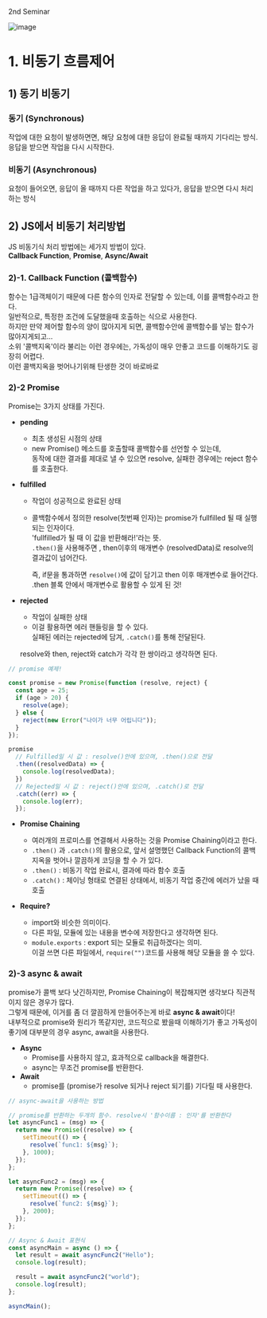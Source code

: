 2nd Seminar

![image](https://user-images.githubusercontent.com/49263163/136764245-5d153a4e-b1d5-4ce0-bfc8-e23d90249daa.png)

# 1. 비동기 흐름제어

## 1) 동기 비동기

### 동기 (Synchronous) 

작업에 대한 요청이 발생하면면, 해당 요청에 대한 응답이 완료될 때까지 기다리는 방식.   
응답을 받으면 작업을 다시 시작한다. 

### 비동기 (Asynchronous)

요청이 들어오면, 응답이 올 때까지 다른 작업을 하고 있다가, 응답을 받으면 다시 처리하는 방식

## 2) JS에서 비동기 처리방법

JS 비동기식 처리 방법에는 세가지 방법이 있다.  
**Callback Function**, **Promise**, **Async/Await**

### 2)-1. Callback Function (콜백함수)

함수는 1급객체이기 때문에 다른 함수의 인자로 전달할 수 있는데, 이를 콜백함수라고 한다.    
일반적으로, 특정한 조건에 도달했을때 호출하는 식으로 사용한다.  
하지만 만약 제어할 함수의 양이 많아지게 되면, 콜백함수안에 콜백함수를 넣는 함수가 많아지게되고...   
소위 '콜백지옥'이라 불리는 이런 경우에는, 가독성이 매우 안좋고 코드를 이해하기도 굉장히 어렵다.  
이런 콜백지옥을 벗어나기위해 탄생한 것이 바로바로

### 2)-2 Promise

Promise는 3가지 상태를 가진다.

- **pending**
  - 최초 생성된 시점의 상태
  - new Promise() 메소드를 호출할때 콜백함수를 선언할 수 있는데,  
    동작에 대한 결과를 제대로 낼 수 있으면 resolve, 실패한 경우에는 reject 함수를 호출한다.

- **fulfilled**

  - 작업이 성공적으로 완료된 상태

  - 콜백함수에서 정의한 resolve(첫번째 인자)는 promise가 fullfilled 될 때 실행되는 인자이다.   
    'fullfilled가 될 때 이 값을 반환해라!'라는 뜻.   
     `.then()`을 사용해주면 , then이후의 매개변수 (resolvedData)로 resolve의 결과값이 넘어간다.

    즉, if문을 통과하면 `resolve()`에 값이 담기고 then 이후 매개변수로 들어간다.  
    .then 블록 안에서 매개변수로 활용할 수 있게 된 것!

- **rejected**

  - 작업이 실패한 상태
  - 이걸 활용하면 에러 핸들링을 할 수 있다.    
    실패된 에러는 rejected에 담겨, `.catch()`를 통해 전달된다.

  resolve와 then, reject와 catch가 각각 한 쌍이라고 생각하면 된다.

```javascript
// promise 예제! 

const promise = new Promise(function (resolve, reject) {
  const age = 25;
  if (age > 20) {
    resolve(age);
  } else {
    reject(new Error("나이가 너무 어립니다"));
  }
});

promise
  // Fulfilled일 시 값 : resolve()안에 있으며, .then()으로 전달
  .then((resolvedData) => {
    console.log(resolvedData);
  })
  // Rejected일 시 값 : reject()안에 있으며, .catch()로 전달
  .catch((err) => {
    console.log(err);
  });
```

- **Promise Chaining**
  - 여러개의 프로미스를 연결해서 사용하는 것을 Promise Chaining이라고 한다.  
  - `.then()` 과 `.catch()`의 활용으로, 앞서 설명했던 Callback Function의 콜백 지옥을 벗어나 깔끔하게 코딩을 할 수 가 있다.
  - `.then()` : 비동기 작업 완료시, 결과에 따라 함수 호출
  - `.catch()` : 체이닝 형태로 연결된 상태에서, 비동기 작업 중간에 에러가 났을 때 호출

- **Require?**
  - import와 비슷한 의미이다.
  - 다른 파일,  모듈에 있는 내용을 변수에 저장한다고 생각하면 된다.  
  - `module.exports` : export 되는 모듈로 취급하겠다는 의미.  
    이걸 쓰면 다른 파일에서, `require("")`코드를 사용해 해당 모듈을 쓸 수 있다.  

### 2)-3 async & await

promise가 콜백 보다 낫긴하지만, Promise Chaining이 복잡해지면 생각보다 직관적이지 않은 경우가 많다.  
그렇게 때문에, 이거를 좀 더 깔끔하게 만들어주는게 바로 **async & await**이다!  
내부적으로 promise와 원리가 똑같지만, 코드적으로 봤을때 이해하기가 좋고 가독성이 좋기에 대부분의 경우 async, await을 사용한다. 

- **Async**
  - Promise를 사용하지 않고, 효과적으로 callback을 해결한다.
  - async는 무조건 promise를 반환한다.
- **Await**
  - promise를 (promise가 resolve 되거나 reject 되기를) 기다릴 때 사용한다. 

```javascript
// async-await을 사용하는 방법

// promise를 반환하는 두개의 함수. resolve시 '함수이름 : 인자'를 반환한다
let asyncFunc1 = (msg) => {
  return new Promise((resolve) => {
    setTimeout(() => {
      resolve(`func1: ${msg}`);
    }, 1000);
  });
};

let asyncFunc2 = (msg) => {
  return new Promise((resolve) => {
    setTimeout(() => {
      resolve(`func2: ${msg}`);
    }, 2000);
  });
};

// Async & Await 표현식
const asyncMain = async () => {
  let result = await asyncFunc2("Hello");
  console.log(result);

  result = await asyncFunc2("world");
  console.log(result);
};

asyncMain();

```

